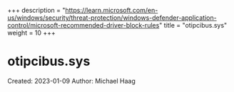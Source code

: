 +++
description = "https://learn.microsoft.com/en-us/windows/security/threat-protection/windows-defender-application-control/microsoft-recommended-driver-block-rules"
title = "otipcibus.sys"
weight = 10
+++

# otipcibus.sys

Created: 2023-01-09
Author: Michael Haag


